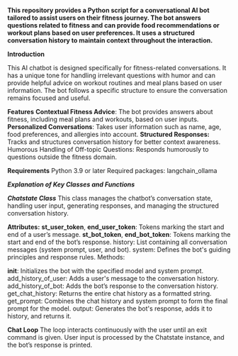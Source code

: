 **This repository provides a Python script for a conversational AI bot tailored to assist users on their fitness journey. The bot answers questions related to fitness and can provide food recommendations or workout plans based on user preferences. It uses a structured conversation history to maintain context throughout the interaction.**


**Introduction**

This AI chatbot is designed specifically for fitness-related conversations. It has a unique tone for handling irrelevant questions with humor and can provide helpful advice on workout routines and meal plans based on user information. The bot follows a specific structure to ensure the conversation remains focused and useful.

**Features**
**Contextual Fitness Advice**: The bot provides answers about fitness, including meal plans and workouts, based on user inputs.
**Personalized Conversations**: Takes user information such as name, age, food preferences, and allergies into account.
**Structured Responses:** Tracks and structures conversation history for better context awareness.
Humorous Handling of Off-topic Questions: Responds humorously to questions outside the fitness domain.

**Requirements**
Python 3.9 or later
Required packages: langchain_ollama

***Explanation of Key Classes and Functions***

***Chatstate Class***
This class manages the chatbot’s conversation state, handling user input, generating responses, and managing the structured conversation history.

**Attributes:**
__st_user_token__, __end_user_token__: Tokens marking the start and end of a user’s message.
__st_bot_token__, __end_bot_token__: Tokens marking the start and end of the bot’s response.
history: List containing all conversation messages (system prompt, user, and bot).
system: Defines the bot's guiding principles and response rules.
Methods:

__init__: Initializes the bot with the specified model and system prompt.
add_history_of_user: Adds a user's message to the conversation history.
add_history_of_bot: Adds the bot’s response to the conversation history.
get_chat_history: Returns the entire chat history as a formatted string.
get_prompt: Combines the chat history and system prompt to form the final prompt for the model.
output: Generates the bot's response, adds it to history, and returns it.

**Chat Loop**
The loop interacts continuously with the user until an exit command is given. User input is processed by the Chatstate instance, and the bot’s response is printed.


